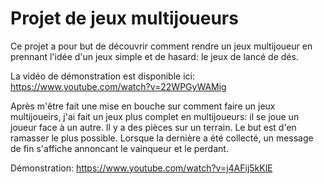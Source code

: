 # Projet de jeux multijoueurs

Ce projet a pour but de découvrir comment rendre un jeux multijoueur en prennant l'idée d'un jeux simple et de hasard: le jeux de lancé de dés.

La vidéo de démonstration est disponible ici: https://www.youtube.com/watch?v=22WPGyWAMig

Après m'être fait une mise en bouche sur comment faire un jeux multijoueirs, j'ai fait un jeux plus complet en multijoueurs: il se joue un joueur face à un autre. Il y a des pièces sur un terrain. Le but est d'en ramasser le plus possible. Lorsque la dernière a été collecté, un message de fin s'affiche annoncant le vainqueur et le perdant.

Démonstration: https://www.youtube.com/watch?v=j4AFij5kKlE
